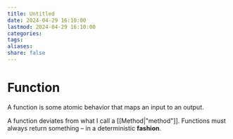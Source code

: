```yaml
---
title: Untitled
date: 2024-04-29 16:10:00
lastmod: 2024-04-29 16:10:00
categories: 
tags: 
aliases: 
share: false 
---
```


# Function

A function is some atomic behavior that maps an input to an output. 

A function deviates from what I call a [[Method|"method"]]. Functions must always return something – in a deterministic **fashion**.